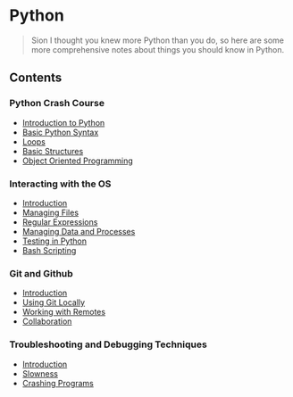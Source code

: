 # Python

> Sion I thought you knew more Python than you do, so here are some more comprehensive notes
> about things you should know in Python.

## Contents

### Python Crash Course

- [Introduction to Python](crash_course/intro.md)
- [Basic Python Syntax](crash_course/basic_syntax.md)
- [Loops](crash_course/loops.md)
- [Basic Structures](crash_course/structures.md)
- [Object Oriented Programming](crash_course/oop.md)

### Interacting with the OS

- [Introduction](os_interaction/python.md)
- [Managing Files](os_interaction/files.md)
- [Regular Expressions](os_interaction/regex.md)
- [Managing Data and Processes](os_interaction/processes.md)
- [Testing in Python](os_interaction/testing.md)
- [Bash Scripting](os_interaction/bash_scripting.md)

### Git and Github

- [Introduction](git/intro.md)
- [Using Git Locally](git/local.md)
- [Working with Remotes](git/remote.md)
- [Collaboration](git/collaboration.md)

### Troubleshooting and Debugging Techniques

- [Introduction](troubleshooting/intro.md)
- [Slowness](troubleshooting/slowness.md)
- [Crashing Programs](troubleshooting/crash.md)
